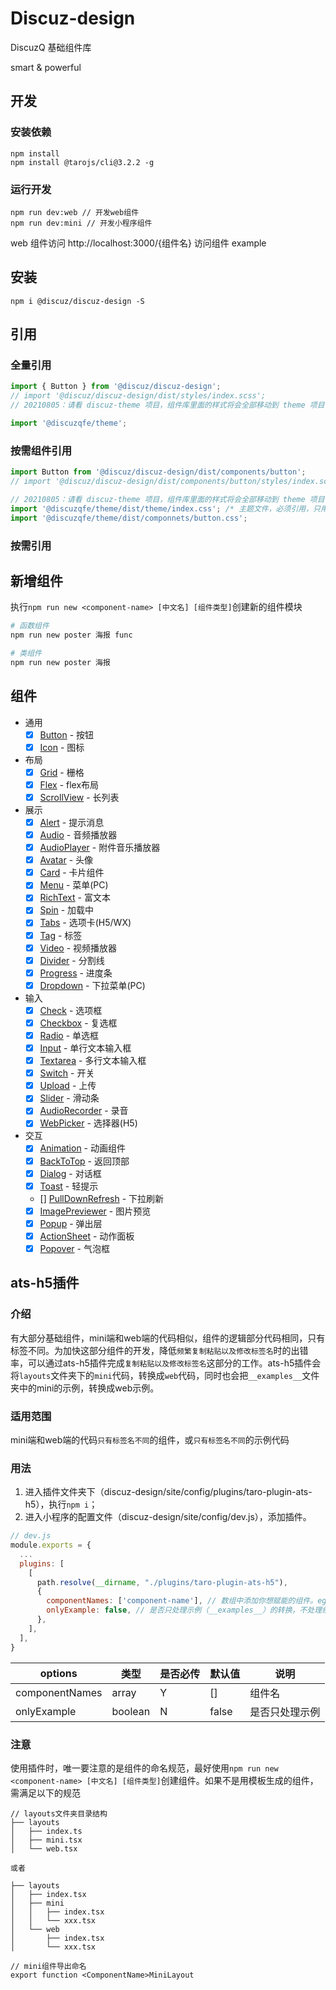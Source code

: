 # Discuz-design

DiscuzQ 基础组件库

smart & powerful

## 开发

### 安装依赖
```
npm install
npm install @tarojs/cli@3.2.2 -g
```

### 运行开发
```
npm run dev:web // 开发web组件
npm run dev:mini // 开发小程序组件
```

web 组件访问 http://localhost:3000/{组件名} 访问组件 example

## 安装
```
npm i @discuz/discuz-design -S
```

## 引用

### 全量引用
```js
import { Button } from '@discuz/discuz-design';
// import '@discuz/discuz-design/dist/styles/index.scss';
// 20210805：请看 discuz-theme 项目，组件库里面的样式将会全部移动到 theme 项目中。 不要了

import '@discuzqfe/theme';
```

### 按需组件引用
```js
import Button from '@discuz/discuz-design/dist/components/button';
// import '@discuz/discuz-design/dist/components/button/styles/index.scss'; 不要了

// 20210805：请看 discuz-theme 项目，组件库里面的样式将会全部移动到 theme 项目中。
import '@discuzqfe/theme/dist/theme/index.css'; /* 主题文件，必须引用，只用引用一次 */
import '@discuzqfe/theme/dist/componnets/button.css';
```

### 按需引用

## 新增组件

执行`npm run new <component-name> [中文名] [组件类型]`创建新的组件模块

```sh
# 函数组件
npm run new poster 海报 func

# 类组件
npm run new poster 海报
```

## 组件

<!--<ComponentTOC>-->
- 通用
  - [x] [Button](./components/button) - 按钮
  - [x] [Icon](./components/icon) - 图标
- 布局
  - [x] [Grid](./components/grid) - 栅格
  - [x] [Flex](./components/flex) - flex布局
  - [x] [ScrollView](./components/scroll-view) - 长列表
- 展示
  - [x] [Alert](./components/alert) - 提示消息
  - [x] [Audio](./components/audio) - 音频播放器
  - [x] [AudioPlayer](./components/audio-player) - 附件音乐播放器 
  - [x] [Avatar](./components/avatar) - 头像
  - [x] [Card](./components/card) - 卡片组件
  - [x] [Menu](./components/menu) - 菜单(PC)
  - [x] [RichText](./components/rich-text) - 富文本
  - [x] [Spin](./components/spin) - 加载中
  - [x] [Tabs](./components/tabs) - 选项卡(H5/WX)
  - [x] [Tag](./components/tag) - 标签
  - [x] [Video](./components/video) - 视频播放器
  - [x] [Divider](./components/divider) - 分割线
  - [x] [Progress](./components/progress) - 进度条
  - [x] [Dropdown](./components/dropdown) - 下拉菜单(PC)
- 输入
  - [x] [Check](./components/check) - 选项框
  - [x] [Checkbox](./components/checkbox) - 复选框
  - [x] [Radio](./components/radio) - 单选框
  - [x] [Input](./components/input) - 单行文本输入框
  - [x] [Textarea](./components/textarea) - 多行文本输入框
  - [x] [Switch](./components/switch) - 开关
  - [x] [Upload](./components/upload) - 上传
  - [x] [Slider](./components/slider) - 滑动条
  - [x] [AudioRecorder](./components/audio-record) - 录音
  - [x] [WebPicker](./components/web-picker) - 选择器(H5)
- 交互
  - [x] [Animation](./components/animation) - 动画组件
  - [x] [BackToTop](./components/back-to-top) - 返回顶部
  - [x] [Dialog](./components/dialog) - 对话框
  - [x] [Toast](./components/toast) - 轻提示
  - [] [PullDownRefresh](./components/pull-down-refresh) - 下拉刷新
  - [x] [ImagePreviewer](./components/image-previewer) - 图片预览
  - [x] [Popup](./components/popup) - 弹出层
  - [x] [ActionSheet](./components/action-sheet) - 动作面板
  - [x] [Popover](./components/popover) - 气泡框

<!--</ComponentTOC>-->

## ats-h5插件

### 介绍

有大部分基础组件，mini端和web端的代码相似，组件的逻辑部分代码相同，只有标签不同。为加快这部分组件的开发，降低`频繁复制粘贴以及修改标签名`时的出错率，可以通过ats-h5插件完成`复制粘贴以及修改标签名`这部分的工作。ats-h5插件会将`layouts`文件夹下的`mini`代码，转换成`web`代码，同时也会把`__examples__`文件夹中的mini的示例，转换成web示例。

### 适用范围

mini端和web端的代码`只有标签名不同`的组件，或`只有标签名不同`的示例代码

### 用法

1. 进入插件文件夹下（discuz-design/site/config/plugins/taro-plugin-ats-h5），执行`npm i`；
2. 进入小程序的配置文件（discuz-design/site/config/dev.js），添加插件。
```js
// dev.js
module.exports = {
  ...
  plugins: [
    [
      path.resolve(__dirname, "./plugins/taro-plugin-ats-h5"),
      {
        componentNames: ['component-name'], // 数组中添加你想赋能的组件。eg. componentNames: ['tag']
        onlyExample: false, // 是否只处理示例（__examples__）的转换，不处理组件
      },
    ],
  ],
}
```

|  options   | 类型 | 是否必传  | 默认值 | 说明 |
|  ----  | ---- | ----  | ----  | ---- |
| componentNames | array | Y | [] | 组件名 |
| onlyExample | boolean | N | false | 是否只处理示例 |

### 注意

使用插件时，唯一要注意的是组件的命名规范，最好使用`npm run new <component-name> [中文名] [组件类型]`创建组件。如果不是用模板生成的组件，需满足以下的规范
```
// layouts文件夹目录结构
├── layouts
│   ├── index.ts
│   ├── mini.tsx
│   └── web.tsx

或者

├── layouts
│   ├── index.tsx
│   ├── mini
│   │   ├── index.tsx
│   │   └── xxx.tsx
│   └── web
│       ├── index.tsx
│       └── xxx.tsx

// mini组件导出命名
export function <ComponentName>MiniLayout
```
